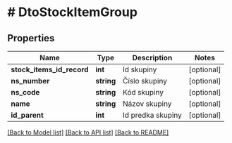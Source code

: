# # DtoStockItemGroup

## Properties

Name | Type | Description | Notes
------------ | ------------- | ------------- | -------------
**stock_items_id_record** | **int** | Id skupiny | [optional]
**ns_number** | **string** | Číslo skupiny | [optional]
**ns_code** | **string** | Kód skupiny | [optional]
**name** | **string** | Názov skupiny | [optional]
**id_parent** | **int** | Id predka skupiny | [optional]

[[Back to Model list]](../../README.md#models) [[Back to API list]](../../README.md#endpoints) [[Back to README]](../../README.md)
